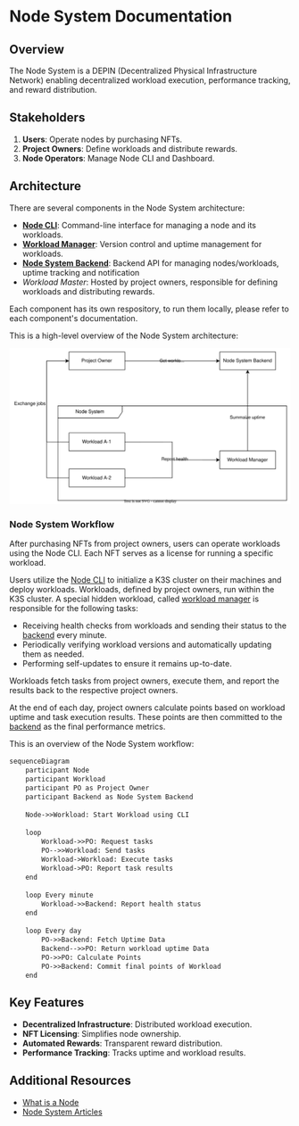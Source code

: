 # Node System Documentation

## Overview

The Node System is a DEPIN (Decentralized Physical Infrastructure Network) enabling decentralized workload execution, performance tracking, and reward distribution.


## Stakeholders

1. **Users**: Operate nodes by purchasing NFTs.
2. **Project Owners**: Define workloads and distribute rewards.
3. **Node Operators**: Manage Node CLI and Dashboard.

## Architecture

There are several components in the Node System architecture:

- [**Node CLI**](node-cli.md): Command-line interface for managing a node and its workloads.
- [**Workload Manager**](workload-manager.md): Version control and uptime management for workloads.
- [**Node System Backend**](backend.md): Backend API for managing nodes/workloads, uptime tracking and notification
- *Workload Master*: Hosted by project owners, responsible for defining workloads and distributing rewards.

Each component has its own respository, to run them locally, please refer to each component's documentation.

This is a high-level overview of the Node System architecture:

![Node System Architecture](assets/NodeSystemArch.svg)

### Node System Workflow

After purchasing NFTs from project owners, users can operate workloads using the Node CLI. Each NFT serves as a license for running a specific workload.

Users utilize the [Node CLI](node-cli.md) to initialize a K3S cluster on their machines and deploy workloads. Workloads, defined by project owners, run within the K3S cluster. A special hidden workload, called [workload manager](workload-manager.md) is responsible for the following tasks:

- Receiving health checks from workloads and sending their status to the [backend](backend.md) every minute.
- Periodically verifying workload versions and automatically updating them as needed.
- Performing self-updates to ensure it remains up-to-date.

Workloads fetch tasks from project owners, execute them, and report the results back to the respective project owners. 

At the end of each day, project owners calculate points based on workload uptime and task execution results. These points are then committed to the [backend](backend.md) as the final performance metrics.

This is an overview of the Node System workflow:

```mermaid
sequenceDiagram
    participant Node
    participant Workload
    participant PO as Project Owner
    participant Backend as Node System Backend

    Node->>Workload: Start Workload using CLI

    loop
        Workload->>PO: Request tasks
        PO-->>Workload: Send tasks
        Workload->Workload: Execute tasks
        Workload->PO: Report task results
    end
    
    loop Every minute
        Workload->>Backend: Report health status
    end

    loop Every day
        PO->>Backend: Fetch Uptime Data
        Backend-->>PO: Return workload uptime Data
        PO->>PO: Calculate Points
        PO->>Backend: Commit final points of Workload
    end
```

## Key Features

- **Decentralized Infrastructure**: Distributed workload execution.
- **NFT Licensing**: Simplifies node ownership.
- **Automated Rewards**: Transparent reward distribution.
- **Performance Tracking**: Tracks uptime and workload results.

## Additional Resources

- [What is a Node](https://support.lfg.inc/hc/en-us/articles/26584598844955-What-is-a-Node)
- [Node System Articles](https://support.lfg.inc/hc/en-us/sections/26307301761691-General)
